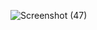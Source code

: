 ![Screenshot (47)](https://github.com/jasowanta/HTML/assets/35264732/0f45d44e-5c07-4741-9b8a-cd626ee6d325)

